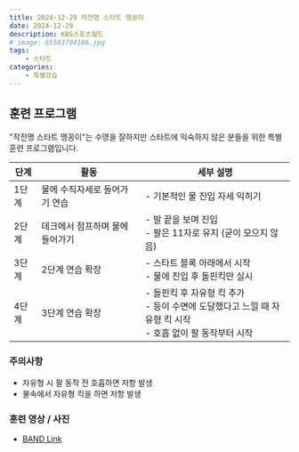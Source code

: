 ```yaml
---
title: 2024-12-29 작전명 스타트 맹꽁이
date: 2024-12-29
description: KBS스포츠월드
# image: 65583794186.jpg
tags:
    - 스타트
categories:
    - 특별강습
---
```



## 훈련 프로그램

"작전명 스타트 맹꽁이"는 수영을 잘하지만 스타트에 익숙하지 않은 분들을 위한 특별 훈련 프로그램입니다. 




| 단계 | 활동 | 세부 설명 |
|------|------|-----------|
| 1단계 | 물에 수직자세로 들어가기 연습 | - 기본적인 물 진입 자세 익히기 |
| 2단계 | 데크에서 점프하며 물에 들어가기 | - 발 끝을 보며 진입<br>- 팔은 11자로 유지 (굳이 모으지 않음) |
| 3단계 | 2단계 연습 확장 | - 스타트 블록 아래에서 시작<br>- 물에 진입 후 돌핀킥만 실시 |
| 4단계 | 3단계 연습 확장 | - 돌핀킥 후 자유형 킥 추가<br>- 등이 수면에 도달했다고 느낄 때 자유형 킥 시작<br>- 호흡 없이 팔 동작부터 시작 |


### 주의사항
- 자유형 시 팔 동작 전 호흡하면 저항 발생
- 물속에서 자유형 킥을 하면 저항 발생



### 훈련 영상 / 사진
- [BAND Link](https://band.us/band/93484357/album/84037929)